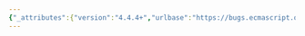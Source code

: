 ```yaml
---
{"_attributes":{"version":"4.4.4+","urlbase":"https://bugs.ecmascript.org/","maintainer":"dherman@mozilla.com"},"bug":{"bug_id":3927,"creation_ts":"2015-02-14 08:34:00 -0800","short_desc":"25.1.1.2 The Iterator Interface: Typos","delta_ts":"2015-02-19 19:10:58 -0800","product":"Draft for 6th Edition","component":"editorial issue","version":"Rev 33: February 12, 2015 Draft","rep_platform":"All","op_sys":"All","bug_status":"RESOLVED","resolution":"FIXED","priority":"Normal","bug_severity":"normal","everconfirmed":true,"reporter":{"uid":"andrebargull","name":"André Bargull"},"assigned_to":{"uid":"allen","name":"Allen Wirfs-Brock"},"long_desc":[{"commentid":12659,"comment_count":0,"who":{"uid":"andrebargull","name":"André Bargull"},"bug_when":"2015-02-14 08:34:10 -0800","thetext":"25.1.1.2 The Iterator Interface\n\nPreamble: \"Such properties\" -> \"Such objects\".\nTable 53: \"must conforms\" -> \"must conform\"."},{"commentid":12696,"comment_count":1,"who":{"uid":"allen","name":"Allen Wirfs-Brock"},"bug_when":"2015-02-14 16:39:15 -0800","thetext":"fixed in rev34 editor's draft"},{"commentid":13073,"comment_count":2,"who":{"uid":"allen","name":"Allen Wirfs-Brock"},"bug_when":"2015-02-19 19:10:58 -0800","thetext":"fixed in rev34"}]}}
---
```

